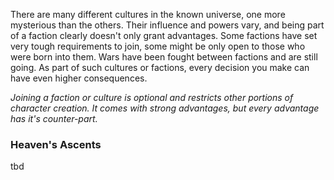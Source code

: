 There are many different cultures in the known universe, one more mysterious than the others. Their influence and powers vary, and being part of a faction clearly doesn't only grant advantages. Some factions have set very tough requirements to join, some might be only open to those who were born into them. Wars have been fought between factions and are still going. As part of such cultures or factions, every decision you make can have even higher consequences. 

*Joining a faction or culture is optional and restricts other portions of character creation. It comes with strong advantages, but every advantage has it's counter-part.*

### Heaven's Ascents
tbd

